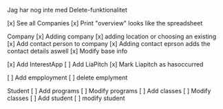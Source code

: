 Jag har nog inte med Delete-funktionalitet

[x] See all Companies
[x] Print "overview" looks like the spreadsheet

Company
[x] Adding company 
[x] adding location or choosing an existing
[x] Add contact person to company
[x] Adding contact eprson adds the contact details aswell
[x] Modify base info

[x] Add InterestApp
[ ] Add LiaPitch
[x] Mark Liapitch as hasoccurred

[ ] Add empployment
[ ] delete emplyment

Student
[ ] Add programs
[ ] Modify programs
[ ] Add classes
[ ] Modify classes
[ ] Add student
[ ] modify student
